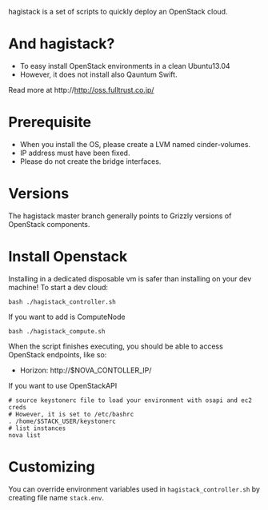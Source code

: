 hagistack is a set of scripts to quickly deploy an OpenStack cloud.

# And hagistack?

* To easy install OpenStack environments in a clean Ubuntu13.04
* However, it does not install also Qauntum Swift.

Read more at http://http://oss.fulltrust.co.jp/

# Prerequisite

* When you install the OS, please create a LVM named cinder-volumes.
* IP address must have been fixed.
* Please do not create the bridge interfaces.

# Versions

The hagistack master branch generally points to Grizzly versions of OpenStack components.

# Install Openstack

Installing in a dedicated disposable vm is safer than installing on your dev machine!  To start a dev cloud:

    bash ./hagistack_controller.sh

If you want to add is ComputeNode

    bash ./hagistack_compute.sh

When the script finishes executing, you should be able to access OpenStack endpoints, like so:

* Horizon: http://$NOVA_CONTOLLER_IP/

If you want to use OpenStackAPI

    # source keystonerc file to load your environment with osapi and ec2 creds
    # However, it is set to /etc/bashrc
    . /home/$STACK_USER/keystonerc
    # list instances
    nova list

# Customizing

You can override environment variables used in `hagistack_controller.sh` by creating file name `stack.env`.

